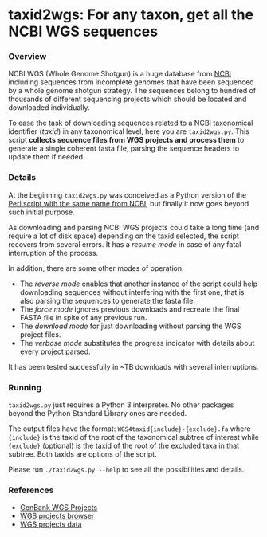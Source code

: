 # taxid2wgs: For any taxon, get all the NCBI WGS sequences

### Overview

NCBI WGS (Whole Genome Shotgun) is a huge database from [NCBI](https://www.ncbi.nlm.nih.gov/) including sequences from incomplete genomes that have been sequenced by a whole genome shotgun strategy. The sequences belong to hundred of thousands of different sequencing projects which should be located and downloaded individually. 

To ease the task of downloading sequences related to a NCBI taxonomical identifier (_taxid_) in any taxonomical level, here you are `taxid2wgs.py`. This script **collects sequence files from WGS projects and process them** to generate a single coherent fasta file, parsing the sequence headers to update them if needed. 

### Details

At the beginning `taxid2wgs.py` was conceived as a Python version of the [Perl script with the same name from NCBI](ftp://ftp.ncbi.nlm.nih.gov/blast/WGS_TOOLS/README_BLASTWGS.txt), but finally it now goes beyond such initial purpose.

As downloading and parsing NCBI WGS projects could take a long time (and require a lot of disk space) depending on the taxid selected, the script recovers from several errors. It has a _resume mode_ in case of any fatal interruption of the process. 

In addition, there are some other modes of operation:
   * The _reverse mode_ enables that another instance of the script could help downloading sequences without interfering with the first one, that is also parsing the sequences to generate the fasta file.
   * The _force mode_ ignores previous downloads and recreate the final FASTA file in spite of any previous run.
   * The _download mode_ for just downloading without parsing the WGS project files.
   * The _verbose mode_ substitutes the progress indicator with details about every project parsed.

It has been tested successfully in ~TB downloads with several interruptions.

### Running

`taxid2wgs.py` just requires a Python 3 interpreter. No other packages beyond the Python Standard Library ones are needed.

The output files have the format: `WGS4taxid{include}-{exclude}.fa` where `{include}` is the taxid of the root of the taxonomical subtree of interest while `{exclude}` (optional) is the taxid of the root of the excluded taxa in that subtree. Both taxids are options of the script. 

Please run `./taxid2wgs.py --help` to see all the possibilities and details.

### References

* [GenBank WGS Projects](ftp://ftp.ncbi.nih.gov/genbank/wgs/README.genbank.wgs)
* [WGS projects browser](https://www.ncbi.nlm.nih.gov/Traces/wgs/)
* [WGS projects data](ftp://ftp.ncbi.nlm.nih.gov/sra/wgs_aux/)